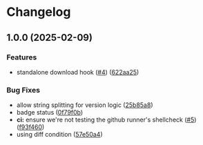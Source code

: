 # Changelog

## 1.0.0 (2025-02-09)


### Features

* standalone download hook ([#4](https://github.com/pcrockett/asdf-shellcheck/issues/4)) ([622aa25](https://github.com/pcrockett/asdf-shellcheck/commit/622aa25848e30706b48702085634b7fe303fa2db))


### Bug Fixes

* allow string splitting for version logic ([25b85a8](https://github.com/pcrockett/asdf-shellcheck/commit/25b85a8062cd28b4172fc98833ba389a68c71ed3))
* badge status ([0f79f0b](https://github.com/pcrockett/asdf-shellcheck/commit/0f79f0b158dca82f21fe51b1dfb6f74b90006f4b))
* **ci:** ensure we're not testing the github runner's shellcheck ([#5](https://github.com/pcrockett/asdf-shellcheck/issues/5)) ([f93f460](https://github.com/pcrockett/asdf-shellcheck/commit/f93f4606498b7a1cc3b945b37483d5b164f6493b))
* using diff condition ([57e50a4](https://github.com/pcrockett/asdf-shellcheck/commit/57e50a412165ad03eaf6e5d7155464c12f9ce70b))
